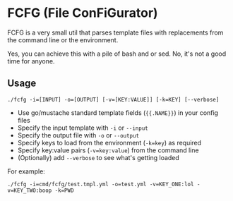 # FCFG (File ConFiGurator)

FCFG is a very small util that parses template files with replacements from the command line or the environment.

Yes, you can achieve this with a pile of bash and or sed. No, it's not a good time for anyone.

## Usage

`./fcfg -i=[INPUT] -o=[OUTPUT] [-v=[KEY:VALUE]] [-k=KEY] [--verbose]`

- Use go/mustache standard template fields (`{{.NAME}}`) in your config files
- Specify the input template with `-i` or `--input`
- Specify the output file with `-o` or `--output`
- Specify keys to load from the environment (`-k=key`) as required
- Specify key:value pairs (`-v=key:value`) from the command line
- (Optionally) add `--verbose` to see what's getting loaded

For example:  

`./fcfg -i=cmd/fcfg/test.tmpl.yml -o=test.yml -v=KEY_ONE:lol -v=KEY_TWO:boop -k=PWD`


